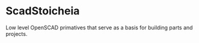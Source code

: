 # ScadStoicheia
Low level OpenSCAD primatives that serve as a basis for building parts and projects.
